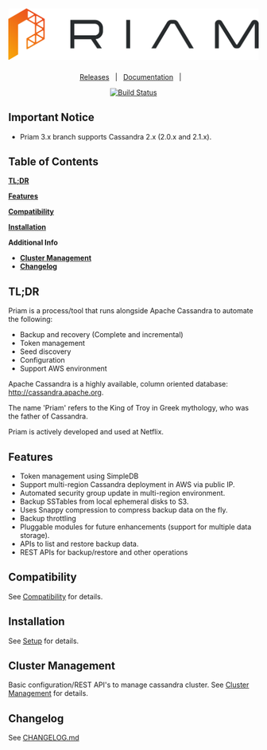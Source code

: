 <h1 align="center">
  <img src="images/priam.png" alt="Priam Logo" />
</h1>

<div align="center">

[Releases][release]&nbsp;&nbsp;&nbsp;|&nbsp;&nbsp;&nbsp;[Documentation][wiki]&nbsp;&nbsp;&nbsp;|&nbsp;&nbsp;&nbsp;

[![Build Status][img-travis-ci]][travis-ci]

</div>

## Important Notice
* Priam 3.x branch supports Cassandra 2.x (2.0.x and 2.1.x). 

## Table of Contents
[**TL;DR**](#tldr)

[**Features**](#features)

[**Compatibility**](#compatibility)

[**Installation**](#installation)

**Additional Info**
  * [**Cluster Management**](#clustermanagement)
  * [**Changelog**](#changelog)


## TL;DR
Priam is a process/tool that runs alongside Apache Cassandra to automate the following:
- Backup and recovery (Complete and incremental)
- Token management
- Seed discovery
- Configuration
- Support AWS environment

Apache Cassandra is a highly available, column oriented database: http://cassandra.apache.org.

The name 'Priam' refers to the King of Troy in Greek mythology, who was the father of Cassandra.

Priam is actively developed and used at Netflix.

## Features
- Token management using SimpleDB
- Support multi-region Cassandra deployment in AWS via public IP.
- Automated security group update in multi-region environment.
- Backup SSTables from local ephemeral disks to S3.
- Uses Snappy compression to compress backup data on the fly.
- Backup throttling
- Pluggable modules for future enhancements (support for multiple data storage).
- APIs to list and restore backup data.
- REST APIs for backup/restore and other operations

## Compatibility
See [Compatibility](http://netflix.github.io/Priam/#compatibility) for details.


## Installation
See [Setup](http://netflix.github.io/Priam/latest/mgmt/installation/) for details. 


## Cluster Management
Basic configuration/REST API's to manage cassandra cluster. See [Cluster Management](http://netflix.github.io/Priam/latest/management/) for details. 
## Changelog
See [CHANGELOG.md](CHANGELOG.md)

<!-- 
References
-->
[release]:https://github.com/Netflix/Priam/releases/latest "Latest Release (external link) ➶"
[wiki]:http://netflix.github.io/Priam/
[repo]:https://github.com/Netflix/Priam
[img-travis-ci]:https://travis-ci.com/Netflix/Priam.svg?branch=3.x
[travis-ci]:https://travis-ci.com/Netflix/Priam

